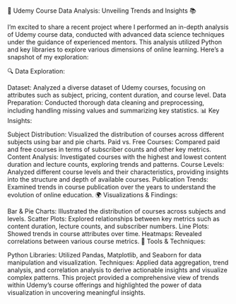🚀 Udemy Course Data Analysis: Unveiling Trends and Insights 📚

I’m excited to share a recent project where I performed an in-depth analysis of Udemy course data, conducted with advanced data science techniques under the guidance of experienced mentors. This analysis utilized Python and key libraries to explore various dimensions of online learning. Here’s a snapshot of my exploration:

🔍 Data Exploration:

Dataset: Analyzed a diverse dataset of Udemy courses, focusing on attributes such as subject, pricing, content duration, and course level.
Data Preparation: Conducted thorough data cleaning and preprocessing, including handling missing values and summarizing key statistics.
📊 Key Insights:

Subject Distribution: Visualized the distribution of courses across different subjects using bar and pie charts.
Paid vs. Free Courses: Compared paid and free courses in terms of subscriber counts and other key metrics.
Content Analysis: Investigated courses with the highest and lowest content duration and lecture counts, exploring trends and patterns.
Course Levels: Analyzed different course levels and their characteristics, providing insights into the structure and depth of available courses.
Publication Trends: Examined trends in course publication over the years to understand the evolution of online education.
🌍 Visualizations & Findings:

Bar & Pie Charts: Illustrated the distribution of courses across subjects and levels.
Scatter Plots: Explored relationships between key metrics such as content duration, lecture counts, and subscriber numbers.
Line Plots: Showed trends in course attributes over time.
Heatmaps: Revealed correlations between various course metrics.
🔬 Tools & Techniques:

Python Libraries: Utilized Pandas, Matplotlib, and Seaborn for data manipulation and visualization.
Techniques: Applied data aggregation, trend analysis, and correlation analysis to derive actionable insights and visualize complex patterns.
This project provided a comprehensive view of trends within Udemy’s course offerings and highlighted the power of data visualization in uncovering meaningful insights.
